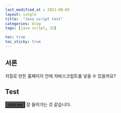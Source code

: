 ```yaml
---
last_modified_at : 2021-08-05
layout: single
title:  "Java script test"
categories: blog
tags: [java script, JS]

toc: true
toc_sticky: true
---
```

## 서론
지킬로 만든 홈페이지 안에 자바스크립트를 넣을 수 있을까요?

## Test
<input type="button" id='hw' value='click me' style='background: #505050'>
잘 들어가는 것 같습니다.
<script>
    var hw = document.getElementById('hw');
    hw.addEventListener('click', function () {
        alert('hello world')
    })
</script>

